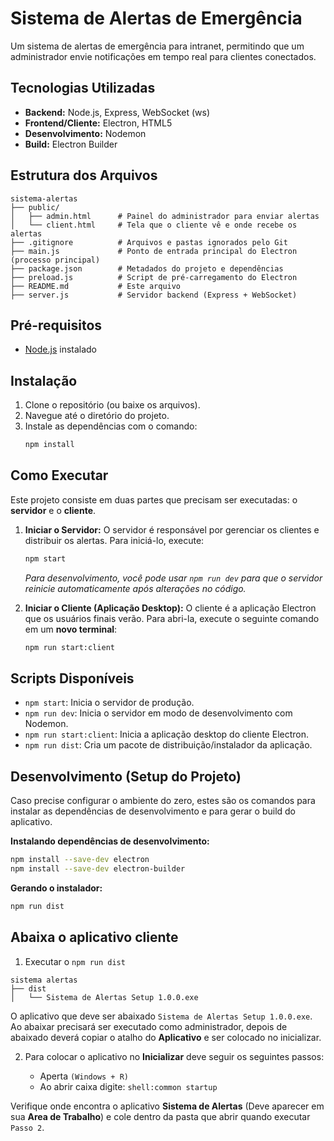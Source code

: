 # Sistema de Alertas de Emergência

Um sistema de alertas de emergência para intranet, permitindo que um administrador envie notificações em tempo real para clientes conectados.

## Tecnologias Utilizadas

- **Backend:** Node.js, Express, WebSocket (ws)
- **Frontend/Cliente:** Electron, HTML5
- **Desenvolvimento:** Nodemon
- **Build:** Electron Builder

## Estrutura dos Arquivos

```
sistema-alertas
├── public/
│   ├── admin.html      # Painel do administrador para enviar alertas
│   └── client.html     # Tela que o cliente vê e onde recebe os alertas
├── .gitignore          # Arquivos e pastas ignorados pelo Git
├── main.js             # Ponto de entrada principal do Electron (processo principal)
├── package.json        # Metadados do projeto e dependências
├── preload.js          # Script de pré-carregamento do Electron
├── README.md           # Este arquivo
├── server.js           # Servidor backend (Express + WebSocket)
```

## Pré-requisitos

- [Node.js](https://nodejs.org/) instalado

## Instalação

1. Clone o repositório (ou baixe os arquivos).
2. Navegue até o diretório do projeto.
3. Instale as dependências com o comando:
   ```bash
   npm install
   ```

## Como Executar

Este projeto consiste em duas partes que precisam ser executadas: o **servidor** e o **cliente**.

1.  **Iniciar o Servidor:**
    O servidor é responsável por gerenciar os clientes e distribuir os alertas. Para iniciá-lo, execute:
    ```bash
    npm start
    ```
    *Para desenvolvimento, você pode usar `npm run dev` para que o servidor reinicie automaticamente após alterações no código.*

2.  **Iniciar o Cliente (Aplicação Desktop):**
    O cliente é a aplicação Electron que os usuários finais verão. Para abri-la, execute o seguinte comando em um **novo terminal**:
    ```bash
    npm run start:client
    ```

## Scripts Disponíveis

- `npm start`: Inicia o servidor de produção.
- `npm run dev`: Inicia o servidor em modo de desenvolvimento com Nodemon.
- `npm run start:client`: Inicia a aplicação desktop do cliente Electron.
- `npm run dist`: Cria um pacote de distribuição/instalador da aplicação.

## Desenvolvimento (Setup do Projeto)

Caso precise configurar o ambiente do zero, estes são os comandos para instalar as dependências de desenvolvimento e para gerar o build do aplicativo.

**Instalando dependências de desenvolvimento:**
```bash
npm install --save-dev electron
npm install --save-dev electron-builder
```

**Gerando o instalador:**
```bash
npm run dist
```

## Abaixa o aplicativo cliente

1. Executar o `npm run dist`  
```
sistema alertas
├── dist
│   └── Sistema de Alertas Setup 1.0.0.exe
```
O aplicativo que deve ser abaixado `Sistema de Alertas Setup 1.0.0.exe`. Ao abaixar precisará ser executado como administrador, depois de abaixado deverá copiar o atalho do **Aplicativo** e ser colocado no inicializar. 

2. Para colocar o aplicativo no **Inicializar** deve seguir os seguintes passos:

    - Aperta `(Windows + R)`
    - Ao abrir caixa digite: `shell:common startup`

Verifique onde encontra o aplicativo **Sistema de Alertas** (Deve aparecer em sua **Area de Trabalho**) e cole dentro da pasta que abrir quando executar `Passo 2`.

